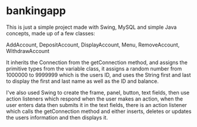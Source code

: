 # bankingapp
This is just a simple project made with Swing, MySQL and simple Java concepts, made up of a few classes: 

AddAccount, 
DepositAccount, 
DisplayAccount, 
Menu, 
RemoveAccount, 
WithdrawAccount

It inherits the Connection from the getConnection method, and assigns the primitive types from the variable class,
it assigns a random number from 1000000 to 9999999 which is the users ID, and uses the String first and last to 
display the first and last name as well as the ID and balance. 

I've also used Swing to create the frame, panel, button, text fields, then use action listeners which respond when 
the user makes an action, when the user enters data then submits it in the text fields, there is an action listener 
which calls the getConnection method and either inserts, deletes or updates the users information and then displays 
it. 
